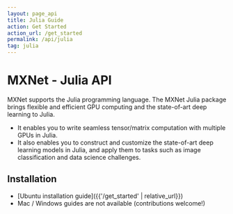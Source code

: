 ```yaml
---
layout: page_api
title: Julia Guide
action: Get Started
action_url: /get_started
permalink: /api/julia
tag: julia
---
```



# MXNet - Julia API


MXNet supports the Julia programming language. The MXNet Julia package brings flexible and efficient GPU
computing and the state-of-art deep learning to Julia.

- It enables you to write seamless tensor/matrix computation with multiple GPUs in Julia.
- It also enables you to construct and customize the state-of-art deep learning models in Julia,
  and apply them to tasks such as image classification and data science challenges.

## Installation
* [Ubuntu installation guide]({{'/get_started' | relative_url}})
* Mac / Windows guides are not available (contributions welcome!)

